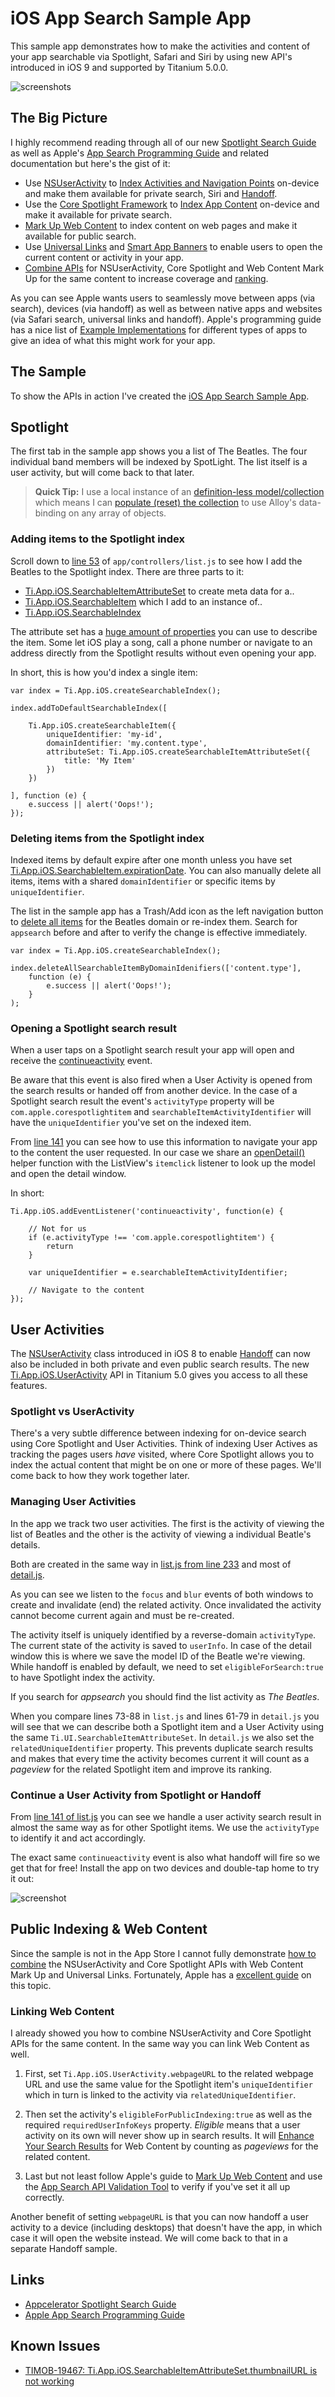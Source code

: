 # iOS App Search Sample App

This sample app demonstrates how to make the activities and content of your app searchable via Spotlight, Safari and Siri by using new API's introduced in iOS 9 and supported by Titanium 5.0.0.

![screenshots](docs/screenshots.png)

## The Big Picture
I highly recommend reading through all of our new [Spotlight Search Guide](http://docs.appcelerator.com/platform/latest/#!/guide/Spotlight_Search) as well as Apple's [App Search Programming Guide](https://developer.apple.com/library/prerelease/ios/documentation/General/Conceptual/AppSearch/index.html) and related documentation but here's the gist of it:

* Use [NSUserActivity](https://developer.apple.com/library/prerelease/ios/documentation/Foundation/Reference/NSUserActivity_Class/index.html) to [Index Activities and Navigation Points](https://developer.apple.com/library/prerelease/ios/documentation/General/Conceptual/AppSearch/Activities.html) on-device and make them available for private search, Siri and [Handoff](https://developer.apple.com/library/prerelease/ios/documentation/UserExperience/Conceptual/Handoff/HandoffFundamentals/HandoffFundamentals.html).
* Use the [Core Spotlight Framework](https://developer.apple.com/library/prerelease/ios/documentation/CoreSpotlight/Reference/CoreSpotlight_Framework/index.html) to [Index App Content](https://developer.apple.com/library/prerelease/ios/documentation/General/Conceptual/AppSearch/AppContent.html) on-device and make it available for private search.
* [Mark Up Web Content](https://developer.apple.com/library/prerelease/ios/documentation/General/Conceptual/AppSearch/WebContent.html) to index content on web pages and make it available for public search.
* Use [Universal Links](https://developer.apple.com/library/prerelease/ios/documentation/General/Conceptual/AppSearch/UniversalLinks.html) and [Smart App Banners](https://developer.apple.com/library/prerelease/ios/documentation/AppleApplications/Reference/SafariWebContent/PromotingAppswithAppBanners/PromotingAppswithAppBanners.html) to enable users to open the current content or activity in your app.
* [Combine APIs](https://developer.apple.com/library/prerelease/ios/documentation/General/Conceptual/AppSearch/CombiningAPIs.html) for NSUserActivity, Core Spotlight and Web Content Mark Up for the same content to increase coverage and [ranking](https://developer.apple.com/library/prerelease/ios/documentation/General/Conceptual/AppSearch/SearchUserExperience.html#//apple_ref/doc/uid/TP40016308-CH11-SW1).

As you can see Apple wants users to seamlessly move between apps (via search), devices (via handoff) as well as between native apps and websites (via Safari search, universal links and handoff). Apple's programming guide has a nice list of [Example Implementations](https://developer.apple.com/library/prerelease/ios/documentation/General/Conceptual/AppSearch/Choosing.html) for different types of apps to give an idea of what this might work for your app.

## The Sample
To show the APIs in action I've created the [iOS App Search Sample App](https://github.com/appcelerator-developer-relations/appc-sample-appsearch).

## Spotlight

The first tab in the sample app shows you a list of The Beatles. The four individual band members will be indexed by SpotLight. The list itself is a user activity, but will come back to that later.

> **Quick Tip:** I use a local instance of an [definition-less model/collection](app/models/array.js) which means I can [populate (reset) the collection](app/controllers/list.js#L25) to use Alloy's data-binding on any array of objects.

### Adding items to the Spotlight index
Scroll down to [line 53](app/controllers/list.js#L53) of `app/controllers/list.js` to see how I add the Beatles to the Spotlight index. There are three parts to it:

* [Ti.App.iOS.SearchableItemAttributeSet](http://docs.appcelerator.com/platform/latest/#!/api/Titanium.App.iOS.SearchableItemAttributeSet) to create meta data for a..
* [Ti.App.iOS.SearchableItem](http://docs.appcelerator.com/platform/latest/#!/api/Titanium.App.iOS.SearchableItem) which I add to an instance of..
* [Ti.App.iOS.SearchableIndex](http://docs.appcelerator.com/platform/latest/#!/api/Titanium.App.iOS.SearchableIndex)

The attribute set has a [huge amount of properties](https://developer.apple.com/library/prerelease/ios/documentation/CoreSpotlight/Reference/CSSearchableItemAttributeSet_Class/index.html#//apple_ref/doc/uid/TP40016247-CH1-DontLinkElementID_170) you can use to describe the item. Some let iOS play a song, call a phone number or navigate to an address directly from the Spotlight results without even opening your app.

In short, this is how you'd index a single item:

	var index = Ti.App.iOS.createSearchableIndex();
	
	index.addToDefaultSearchableIndex([
	
		Ti.App.iOS.createSearchableItem({
			uniqueIdentifier: 'my-id',
			domainIdentifier: 'my.content.type',
			attributeSet: Ti.App.iOS.createSearchableItemAttributeSet({
				title: 'My Item'
			})
		})
	
	], function (e) {
		e.success || alert('Oops!');
	});


### Deleting items from the Spotlight  index
Indexed items by default expire after one month unless you have set [Ti.App.iOS.SearchableItem.expirationDate](http://docs.appcelerator.com/platform/latest/#!/api/Titanium.App.iOS.SearchableItem-property-expirationDate). You can also manually delete all items, items with a shared `domainIdentifier` or specific items by `uniqueIdentifier`.

The list in the sample app has a Trash/Add icon as the left navigation button to [delete all items](app/controllers/list.js#L121) for the Beatles domain or re-index them. Search for `appsearch` before and after to verify the change is effective immediately.

	var index = Ti.App.iOS.createSearchableIndex();
	
	index.deleteAllSearchableItemByDomainIdenifiers(['content.type'],
		function (e) {
			e.success || alert('Oops!');
		}
	);

### Opening a Spotlight search result
When a user taps on a Spotlight search result your app will open and receive the [continueactivity](http://docs.appcelerator.com/platform/latest/#!/api/Titanium.App.iOS-event-continueactivity) event.

Be aware that this event is also fired when a User Activity is opened from the search results or handed off from another device. In the case of a Spotlight search result the event's `activityType` property will be `com.apple.corespotlightitem` and `searchableItemActivityIdentifier` will have the `uniqueIdentifier` you've set on the indexed item.

From [line 141](app/controllers/list.js#L141) you can see how to use this information to navigate your app to the content the user requested. In our case we share an [openDetail()](app/controllers/list.js#L197) helper function with the ListView's `itemclick` listener to look up the model and open the detail window.

In short:

	Ti.App.iOS.addEventListener('continueactivity', function(e) {
		
		// Not for us
		if (e.activityType !== 'com.apple.corespotlightitem') {
			return
		}
		
		var uniqueIdentifier = e.searchableItemActivityIdentifier;
			
		// Navigate to the content
	});

## User Activities

The [NSUserActivity](https://developer.apple.com/library/prerelease/ios/documentation/Foundation/Reference/NSUserActivity_Class/index.html#//apple_ref/occ/cl/NSUserActivity) class introduced in iOS 8 to enable [Handoff](https://developer.apple.com/library/prerelease/ios/documentation/UserExperience/Conceptual/Handoff/HandoffFundamentals/HandoffFundamentals.html) can now also be included in both private and even public search results. The new [Ti.App.iOS.UserActivity](http://docs.appcelerator.com/platform/latest/#!/api/Titanium.App.iOS.UserActivity) API in Titanium 5.0 gives you access to all these features.

### Spotlight vs UserActivity
There's a very subtle difference between indexing for on-device search using Core Spotlight and User Activities. Think of indexing User Actives as tracking the pages users *have* visited, where Core Spotlight allows you to index the actual content that might be on one or more of these pages. We'll come back to how they work together later.

### Managing User Activities
In the app we track two user activities. The first is the activity of viewing the list of Beatles and the other is the activity of viewing a individual Beatle's details.

Both are created in the same way in [list.js from line 233](app/controllers/list.js#L233) and most of [detail.js](app/controllers/detail.js).

As you can see we listen to the `focus` and `blur` events of both windows to create and invalidate (end) the related activity. Once invalidated the activity cannot become current again and must be re-created.

The activity itself is uniquely identified by a reverse-domain `activityType`. The current state of the activity is saved to `userInfo`. In case of the detail window this is where we save the model ID of the Beatle we're viewing. While handoff is enabled by default, we need to set `eligibleForSearch:true` to have Spotlight index the activity.

If you search for *appsearch* you should find the list activity as *The Beatles*.

When you compare lines 73-88 in `list.js` and lines 61-79 in `detail.js` you will see that we can describe both a Spotlight item and a User Activity using the same `Ti.UI.SearchableItemAttributeSet`. In `detail.js` we also set the `relatedUniqueIdentifier` property. This prevents duplicate search results and makes that every time the activity becomes current it will count as a *pageview* for the related Spotlight item and improve its ranking.

### Continue a User Activity from Spotlight or Handoff
From [line 141 of list.js](app/controllers/list.js#L141) you can see we handle a user activity search result in almost the same way as for other Spotlight items. We use the `activityType` to identify it and act accordingly.

The exact same `continueactivity` event is also what handoff will fire so we get that for free! Install the app on two devices and double-tap home to try it out:

![screenshot](docs/handoff.png)

## Public Indexing & Web Content
Since the sample is not in the App Store I cannot fully demonstrate [how to combine](https://developer.apple.com/library/prerelease/ios/documentation/General/Conceptual/AppSearch/CombiningAPIs.html#//apple_ref/doc/uid/TP40016308-CH10-SW1) the NSUserActivity and Core Spotlight APIs with Web Content Mark Up and Universal Links. Fortunately, Apple has a [excellent guide](https://developer.apple.com/library/prerelease/ios/documentation/General/Conceptual/AppSearch/WebContent.html) on this topic.

### Linking Web Content
I already showed you how to combine NSUserActivity and Core Spotlight APIs for the same content. In the same way you can link Web Content as well.

1. First, set `Ti.App.iOS.UserActivity.webpageURL` to the related webpage URL and use the same value for the Spotlight item's `uniqueIdentifier` which in turn is linked to the activity via `relatedUniqueIdentifier`.

2. Then set the activity's `eligibleForPublicIndexing:true` as well as the required `requiredUserInfoKeys` property. *Eligible* means that a user activity on its own will never show up in search results. It will [Enhance Your Search Results](https://developer.apple.com/library/prerelease/ios/documentation/General/Conceptual/AppSearch/SearchUserExperience.html#//apple_ref/doc/uid/TP40016308-CH11-SW1) for Web Content by counting as *pageviews* for the related content.

3. Last but not least follow Apple's guide to [Mark Up Web Content](https://developer.apple.com/library/prerelease/ios/documentation/General/Conceptual/AppSearch/WebContent.html) and use the [App Search API Validation Tool](https://search.developer.apple.com/appsearch-validation-tool) to verify if you've set it all up correctly.

Another benefit of setting `webpageURL` is that you can now handoff a user activity to a device (including desktops) that doesn't have the app, in which case it will open the website instead. We will come back to that in a separate Handoff sample.

## Links

* [Appcelerator Spotlight Search Guide](http://docs.appcelerator.com/platform/latest/#!/guide/Spotlight_Search)
* [Apple App Search Programming Guide](https://developer.apple.com/library/prerelease/ios/documentation/General/Conceptual/AppSearch/index.html)

## Known Issues

* [TIMOB-19467:
Ti.App.iOS.SearchableItemAttributeSet.thumbnailURL is not working](https://jira.appcelerator.org/browse/TIMOB-19467)
